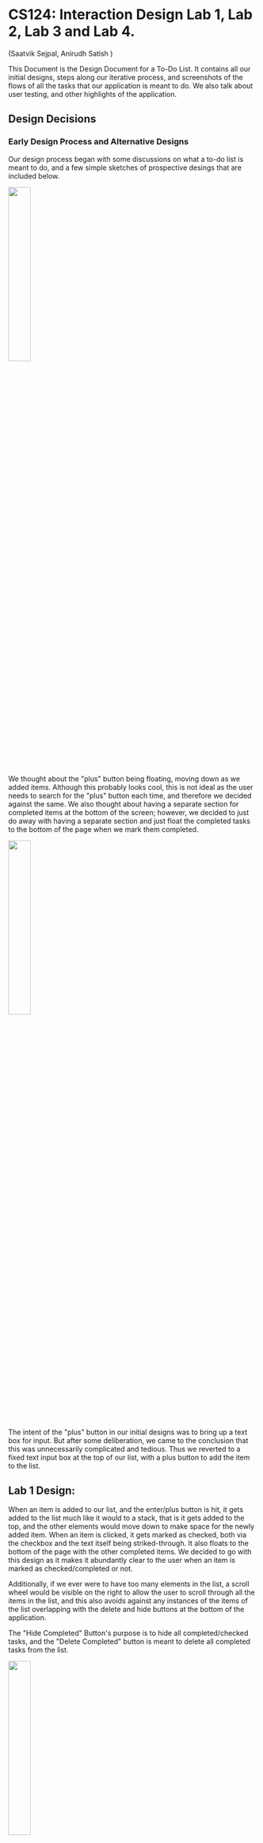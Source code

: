 
# CS124: Interaction Design Lab 1, Lab 2, Lab 3 and Lab 4.

(Saatvik Sejpal, Anirudh Satish
)


This Document is the Design Document for a To-Do List. It contains all our initial designs, steps along our iterative process,
and screenshots of the flows of all the tasks that our application is meant to do. We also talk about user testing, and other highlights of the application.


## Design Decisions

### Early Design Process and Alternative Designs
Our design process began with some discussions on what a to-do list is meant to do, and a few simple
sketches of prospective desings that are included below.


<img src='Screenshots/Page2.png' text-align='center' width=30%/>

We thought about the "plus" button being floating, moving down as we added items.
Although this probably looks cool, this is not ideal as the user needs to search for the "plus"
button each time, and therefore we decided against the same.
We also thought about having a separate section for completed items at the bottom of the screen; however, we decided
to just do away with having a separate section and just float the completed tasks to the bottom of the page when we mark them
completed.

<img src='Screenshots/Page3.png' text-align='center' width=30%/>

The intent of the "plus" button in our initial designs was to bring up a text box
for input. But after some deliberation, we came to the conclusion that this was unnecessarily
complicated and tedious. Thus we reverted to a fixed text input box at the top of our list,
with a plus button to add the item to the list.


## Lab 1 Design:

When an item is added to our list, and the enter/plus button is hit, it gets added to the list much like it would to a stack,
that is it gets added to the top, and the other elements would move down to make space for the newly
added item.
When an item is clicked, it gets marked as checked, both via the checkbox and the text itself being striked-through. It also floats to the bottom of the page with the other
completed items.
We decided to go with this design as it makes it abundantly clear to the user when an item is marked as checked/completed or not.

Additionally, if we ever were to have too many elements in the list, a scroll wheel would be visible on the right to allow the user to scroll through
all the items in the list, and this also avoids against any instances of the items of the list overlapping with the delete and hide buttons
at the bottom of the application.

The "Hide Completed" Button's purpose is to hide all completed/checked tasks, and the "Delete Completed" button is meant
to delete all completed tasks from the list.

<img src='Screenshots/Page4.png' text-align='center' width=30%/>


## Lab 2 Design (changes in Lab2 React implementation):

### List items, completed and uncompleted items
In Lab 2, We implement our app using React, to create a working To-Do list. We made some changes to the initial design in this lab
First, when a new item is added, it does not stay at the top of the List like a stack, but we move it to the bottom of the list (of uncompleted tasks)

Next, when an item is checked, we do move it down the list to a section that has all completed items. However, as opposed to moving a newly checked item to the
very bottom of the list every time, we move it to the completed section, while still maintaining the order in which they were inserted in the
to-do list.

### Buttons:
Based on feedback from Lab1, we made some changes to our buttons in this iteration of the project.
Firstly, if a button is in a situation that it cannot/should not be used, we grey it out, and then disable the actions of the same

Therefore, for the add (+) button, until and unless an input is typed in the text box, it remains greyed out, and as soon as we enter/add the typed item
to our to-do list, it gets greyed out again.

Along the same lines, when no items are marked as completed, or when the to-do list is empty, the "hide completed" and "delete completed" buttons are
greyed out to indicate that they cannot be used (have no function). In addition to this, the buttons are disabled so that accidentally clicking on them does not trigger any
unwanted actions

<img src='Screenshots/HideDeleteDeactivated.png' text-align='center' width=30%/>


When the "hide completed" button is clicked to hide items, the delete button becomes grey and disabled so that users do not accidentally delete
items that they cannot see. Therefore, you can only delete completed items from the list if you are in the visibility mode where you can
see all the items.

<img src='Screenshots/DeleteDeactivate.png' text-align='center' width=30%/>

Finally, we considered comments from Lab 1 about our buttons for the items resembling radio buttons. However, considering the context that they are in (todo list app)
plus the results from the user testing we did, we decided to keep the same design for the buttons (as they also match our rounded theme without sacrificing usability)

### Alert when Delete button is clicked

We added an alert box for when the "delete completed" button is clicked, warning the user that they are going to make an irreversible change,
and asking them to confirm if they want to carry out the action, or hit "No" to revert to the initial state of the list (before the delete button was clicked)
For this alert, we used an Alert package called Sweet alert. The documentation for this alert is below.

We implemented our own CSS to style this alert as to meet the design and theme of our To Do List.

A small note: The sizes of the "No" and "Yes" are actually the same. But the "No" button looks slightly bigger
because by default, that is the one that is selected, and if enter is hit, the "No" button is pressed. We thought about
changing this, but then decided that this makes senese, as users cannot accidentally delete items by hitting enter two times.

Sweet Alert: https://sweetalert.js.org/

<img src='Screenshots/Alertbox.png' text-align='center' width=30%/>



### Changes to Label-Checkbox implementation

To implement editing of items in the Todo List, we removed the functionality of clicking on the label as well to mark the items. Instead, now to mark an item
as completed, a click on the checkbox is required. Clicking on the label enables editing of the text, and allows the user to change the name/title of any task already
in the todo List.

<img src='Screenshots/NewLabelCheck.png' text-align='center' width=30%/>

Additionally, to deal with long tasks (singel task), we implemented a horizontal scrolling mechanism, rather than wrapping. An example of the same is shown below.
This screenshot is a frame while scrolling to the right to see the full item.

<img src='Screenshots/HorizontalScrolling.png' text-align='center' width=30%/>

### Vertical Scrolling

After thinking about edge cases/possible situations where our initial design might break, we thought about implementing
a vertical scrolling mechanism to help deal with lists that have a lot of tasks. A picture of the same is attached below for illustration.
The scroll bar can be seen on the right side of the app.

<img src='Screenshots/VerticalScrolling.png' text-align='center' width=30%/>


## Lab 3 Design:

To incorporate the added functionality of priority for tasks, we needed to make some substantial changes to our
design. These were:
1. Adding a dropdown at the top of the application to allow the user to choose what metric they want to sort by.
2. Adding a dropdown by the input field, to allow the user to add the priority of the task they add to the list. However, users who do not care about priority can continue to use the app with no hiccups, as the default priority of 1
   is applied to all the entered items.
3. A dropdown for each task in the list, indicating the current priority, allowing for editing/changing functionality of priorities.
4. To add the dropdown for each list item, we incorporate a one dimensional gridbox for each list item, which is inserted
   into the two dimensional gridbox that holds all the contents of the list, and the buttons and input fields.

Throughout this design, we maintain our design philosophy of greying out all buttons that cannot be used. Therefore, when
there are no items to be filtered, the filter button remains greyed out, and similarly when there is nothing to add,
the priority button by the input field remains greyed out.

### 1. Dropdown at the top:
The dropdown at the top provides three features to the user. We allow the user to filter by Name, Priority, or Date Created .
The pictures for the flow of performing a sorting task are below.

#### Filter Button at the beginning of the task:
<img src='Screenshots/FilterButtonStart.png' width=30%/>

#### Filter Button while selecting a metric to filter by:
<img src='Screenshots/FilterButtonIntermediate.png' width=30%/>

#### Filter Button after selecting a metric to filter by:
<img src='Screenshots/FilterButtonEnd.png' width=30%/>

### 2. Dropdown by Input Field:

#### When there is nothing in the input field, the dropdown button remains greyed out
<img src='Screenshots/InputPriorityStart.png' width=30%/>

#### While typing, the button becomes orange to indicate that it can be used.
<img src='Screenshots/InputPriorityAdding.png' width=30%/>

#### Clicking on the button gives the following dropdown.
<img src='Screenshots/InputPriorityInter.png' width=30%/>

#### After selecting the priority, and enter/item is added.
Then, the item is added, and the next priority remains the same.
This allows users to enter multiple items in quick succession with the same priority.

<img src='Screenshots/InputPriorityEnd.png' width=30%/>

### 3. Dropdown button for each task item in the list:

#### Before editing the priority of the task, screen looks like this.
<img src='Screenshots/TaskPriorityStart.png' width=30%/>

#### Screen while editing the priority:
<img src='Screenshots/TaskPriorityInter.png' width=30%/>

#### Screen After priority is edited:
<img src='Screenshots/TaskPriorityEnd.png' width=30%/>

## Lab 4 Design:
For this Lab, we added more functionality to our application. These were accessibility (both tabbing and voice over), multiple list functionality and support for multiple
screen sizes.

### Accessibility:
Tabbing follows the order of HTML as it is generated. During all our labs, we were conscious about this, and ensured
that we generated our HTML in the order we want it displayed. Therefore, tabbing through the application (including shift+tab for going in the backward direction) works
really well. Additionally, using the spacebar/enter key to select, move to different pages of the application depending on what the feature is
is needed. Exactly how these mechanics work is addressed in our <a href='https://youtu.be/K11KCT0sHxA'>Youtube Video</a>!

Furthermore, we have made our app very accessible for people with low vision and people who are visually impaired through the use of Aria Labels for our HTML elements. These Aria Labels make it such that if someone uses a Text to Speech Helper such as VoiceOver on Mac, then helper will be able to provide detailed descriptions of what each of the elements in our app do.
A demo showing the functionality of our app with the VoiceOver Utility can be found in this <a href='https://youtu.be/V2-YBc7EShA'>Youtube Video</a>.

### Multiple Lists:

Multiple lists is a must-have feature in any good To-Do list. Now that we have a much better understanding of React, and components,
we were able to implement the same with little to no hiccups. The design for this follows our philosophy that we used for items in our single list To-Do List.
When the application is opened, a screen with all the lists is shown (if any exists, else empty), and adding a new TaskList is the same as adding a new item. The TaskList name is entered in the text input field,
and then it is added to the "List of Lists" or "List of TaskLists".

Each TaskList name can be edited by clicking on it, much like the items in the To-Do List. Then, for each TaskList, there is a "Go" button, which when clicked
opens the "TO-Do List" for that TaskList. Once inside a particular list, we also have a "back" button to allow the user to come back to the main screen with all the different TaskLists, to do other actions.
There is also a delete button, which allows users to delete entire TaskLists individually. However, since deleting a whole TaskList
is a big task (in that you do not want any mistakes), we have an alert pop up to indicate to the user that this is an irreversible action, asking for confirmation to proceed.
We also have a delete-all-lists button that is pretty self explanatory. It deletes all the TaskList, and therefore all the individual tasks in all the TaskLists. Naturally, as this is also a potentially dangerous action,
we have an alert box asking for confirmation from the user that they intend to do the indicated action.

There are some pictures below to show this new features.

Homepage:

<img src='Screenshots/ListOfTasklistsHome.png' width=30%/>

Inside a particular TaskList:

<img src='Screenshots/IndicateBackButton.png' width=30%/>

### Multiple Screen Sizes:

Responsive design is a very important component of an application, that allows it to be used on different sized devices, from different manufacturers.
While our design works for mobiles, desktops and iPads in both landscape and Portrait mode, the way our CSS works allows the application to be viewed in all sizes of screen in between and larger than these three mentioned
sizes, which we think is very cool and important. That is, not only does it work on Moto G4, but also on other mobile devices, and other tablets, and desktop sizes and aspect ratios.

When used on larger screens, our application is not just a zoomed in version of the mobile screen, but the extra screen real estate is used for more items/tasks/TaskLists
to be visible at once without scrolling. We do have slightly larger fonts for bigger displays just to make it easier on the user to parse the information, and use the application to its best potential.

A few pictures indicating the application in a few different screen sizes are below (not all)!:

Desktop:

<img src='Screenshots/DesktopTaskList.png' width=30%/>

Phone Landscape:

<img src='Screenshots/MobileLandscape.png' width=30%/>

iPad Portrait:

<img src='Screenshots/IpadPortrait.png' width=30%/>

iPad Landscape:

<img src='Screenshots/IpadLandscape.png' width=30%/>

iPad Landscape List of TaskLists view:

<img src='Screenshots/IpadLandscapeLists.png' width=30%/>

### Loading Pages

Another change we made to our design, was to  have two separate loading screens: one for the Lists of Lists page, and the other for when we're inside a List. We also added a nice spinning loading icon to our loading pages.


## Lab 5 Design:

For this final Lab, we added support for logging in, and therefore multiple users. We support creating new log ins through 
valid usernames and passwords. We also support logging in via google, which is quite nice.
In conjunction with this, we support sharing of lists with other users. A shared list is editable by the owner, and everyone to whom it is shared, 
however, only the owner can delete this list. 

### Sharing decisions:
In our UI, shared lists and unshared lists are distinguishable, as we display them in two different groups.

If User A shares with user B, it automatically shows up amongst their lists. 

If User A shares a list with User B, User B cannot delete that list

if User A shares a list with User B, User B does not need to accept the sharing, it just shows up. 

if User A shares a list with User B, User B can unshare it from themselves

We added some pop up Alert boxes to indicate to the user when something goes wrong while signing up. These errors include, but are not limited to:
bad username formatting, too short a password, wrong password, etc. We display the error message that we get from firebase, so that the user
is able to look at the same, and make any changes necessary. 

### New log in page: 

<img src='Screenshots/logInScreen.png' width=30%/>

### New Sign Up Page: 

<img src='Screenshots/Signup.png' width=30%/>

### Example pop up Alert when user enters a wrong password:

<img src='Screenshots/WrongPassword.png' width=30%/>

### New List of Tasklist screen with log out feature:

<img src='Screenshots/NewTasklistView.png' width=30%/>

### New View of one TaskList with Log out and share list buttons:

<img src='Screenshots/NewTaskView.png' width=30%/>


### View of pop up to share with other users:

<img src='Screenshots/ShareListPopup.png' width=30%/>

We are very proud of this feature to share with multiple users. This allows us to auto-fill usernames (emails in this case), and enter multiple
users to share with in the field, very quickly through the keyboard


<img src='Screenshots/ShareListMultiPopup.png' width=30%/>




## User Testing:

### Lab 1 (static app)
We showed our project to one of our roommates, who we will refer to as Person A in this section. As we do not have a working
page/application due to the lack of javascript, we just spoke about the design, their first thoughts on how useable it was, etc.

Person A believed that our application was quite clear on how to add elements to the to-do list, which was via the text input at the top
followed by an enter keystroke, or hitting the plus button. Additionally, they liked our idea of how checked items/completed items
would float down the list and pile up at the bottom of the list, creating a clear demarcation between uncompleted and completed tasks.

They did mention something that we feel could be useful if we are ever to actually implement javascript for this application. To edit
items that are already in the list, they felt that a long press on mobile was the most intuitive and logical way to edit tasks.
Therefore, we would like to add this functionality in our future implementation.

### Lab 2

#### Person B:
(This user testing was done before the complete version of the app was done. i.e, the alert box was not implemented, along with some other teething issues
such as wrapping)
Person B also had positive feedback about our application. They were impressed by how hitting enter while adding an item added it to our list.
They also suggested that when the hide completed button was clicked, and the completed items were hidden, the delete button should be deactivated, so that users do not accidentally delete something they did not intend to.
(This feedback was implemented in our final version). Person B also spoke about how it would be nice if when they checked an item to mark as completed, if it first visually showed itself being checked, and then moving
to its respective place in the lower portion of the list rather than immediately jumping there. They also said, that when adding an item to a list, the focus in the List changed to that item. This would be particularly useful when there are
a lot of items in the list, and the user gets lost when adding new stuff to an already large list. This is something that we have tried to implement, but are stumbling on in the final stages.

Person B was also impressed with the vertical scrolling to accomadate for very large lists with a lot of items.


#### Person C:
Person C thought that our app was overall quite intuitive and easy to use. They were particularly happy that clicking the "Enter" key
while adding a task actually created it and that they did not have to click on the "+" button. Furthermore, they were also impressed by the
Alert Box that shows up when a user attempts to delete a task. One thing that Person C thought was not immediately obvious, was that the tasks were editable
on click. At the moment, we could not think of a way to make it more obvious while maintaining our minimal design, but we will give it more thought in future labs.
Person C also thought that when a task is too long, it was perhaps not convenient that the task extends on the same line and allows the user to scroll horizontally.
While we do note Person C's thoughts, we were having trouble wrapping the text of a task that was too long correctly.


### Lab 3

#### Person D:
This user testing was done before the complete version of our application for this lab was completed.
This person's feedback really helped and resulted in some changes in our delpoyed model.
This user, while adding items to our list, did not know what the 1, 2, 3 referred to priorities. At this stage,
the dropdown in our input field for priority did not have any text, and was simply 1, 2, 3 as well. So the user was confused, and assumed that
these numbers implied how long it should take them to complete the task. Therefore, we took this feedback, and edited the
priority button in the input field to have the text priority while loading as its default value, so that users know what it is.

Person D also commented on how the dropdown for the filter button said "Created", and suggested that "Created Date" would be more
informative, and we took this advice and made the required change to our app.
This user also really liked our alert that pops up when deleted items are deleted.


### Lab 4


#### Person E:

This user testing was done after the complete implementation of our list of TaskLists, with the most recent version of the UI.
This person identified that the main page was a list of TaskLists quite quickly, but suggested that the name we used for this
landing page be something else, and not just "Lists". We took this advice and made the change to it. Person E was very appreciate of the
trash can symbols we used to indicate the delete action, and said that it was "neat" and very intuitive. They were impressed by the ability to edit
the names of TaskLists themselves!

Upon entering a particular TaskList, they were able to find their way around the application quite easily, understanding the mechanics
of how adding/deleting/renaming tasks work. Similar to Person D from Lab 3, they were confused by what the 1,2,3 meant for priority for a bit, but
then were able to understand/use their own interpretation for it, that being that it was the urgency with which the tasks had to be completed.

They liked that the back button was at the top left, keeping with standard conventions of back buttons, particularly in web browsers.
Person E enquired about whether swiping to the right from the left corner of the screen would work/take them back on a mobile device.
To be honest, we did not really think of this until they brought it up, but we recognize that this is a very common gesture in mobile applications,
and want to look into this for possible implementation in future labs!


#### Person F:

This users experience seemed to echo the comments of Person E. They were able to very quickly navigate through the application. This person
added new taskLists to the list, and played around with renaming it, then deleting them/going into a particular list and then adding individual items.
This was very nice to see as they seemed to get all the features fairly intuitively. One comment they made was that they were not sure why the priority dropdown was greyed out
and they kept trying to click this. Our rationale for greying this button out was that when there is no item to be added, the button serves no purpose, and is therefore greyed out, and deactivated.

On discussion later they seemed to like this, but they were still a bit confused by this behaviour while using the application. However, this behaviour did not hinder the way they used the app, rather it was
a minor issue. Due to this observation, we decided to not change the existing functionality of the button, but we do intend on keeping this in mind, and should the
situation come where multiple users are confused by it, or it only hinders more than helps, the change can be made to ensure that the button is not greyed out.

Apart from this, the user had positive feedback, and was quite happy with its performance! This made us very happy as well.

Both Person E and F for this user testing are people who are NOT in this class, and are not CS majors. Therefore they represent a larger percentage of the user population, and it was nice to see
that to even such users, the application was intuitive, and helpful.

### Lab 5:

#### Person E:
This person was one of the people who did some user testing for Lab 4. They had a similar experience to the last round of testing with regards to 
the list of Tasklists, and adding items to a particular list, as this flow did not change at all from our previous iteration. They commented on the ease of use
of the application, and the intuitive flow of adding items, changing priority, and deleting lists altogether.

After a bit of playing around, I asked them to try "breaking" the application, starting from the log-in screen. 
Person E proceeded to log out, and then tried breaking the application with bad emails, passwords, mismatching passwords and more. Most of the time
they were hit with a pop-up that displayed the corresponding error from firebase, and they were really impressed with this. They particularly 
pointed out the fact that the message had great detail into what went wrong, and they commented that this would "enable users to make the change to the error".

They were also impressed with the ability to sign in via other methods, such as Google on our application. 

Then, seeing as they did not try sharing with other users until  this point, I directed them to try doing the same. Upon this instruction, 
they very quickly navigated to the list of their choice, and began trying to share the same. They were quite thrilled with the ability of being able to 
share the list with multiple people, and the way the UI worked. They appreciated the fact that the field had the functionality of filtering based
on what was typed, and the ability to hit "return/enter" to add the highlighted user to the list to share to. In conjunction with this, the ability to thit
the "x" button to remove a user with whom the list was shared to was a great touch. 

One of the only negatives that this user had was the fact that there was a Pop-up when they had to sign up. I guess they are more used
to being redirected to a new page altogether, this was something out of the norm. We took this criticism constructively, but decided to not apply the suggested changes
to our application. We believe that the pop up makes the flow easier, and that a whole new page is not required for the amount of information that we require of this feature (just three fields, and two buttons) 

This user had mostly positive feedback, which was reassuring to us as this solidified our idea that our application is easy and intuitive to use.  


## Screenshots and Images from our implementation:

Attached below is a screenshot of our application at a random stage, with some items in the list, and some items marked as checked.

<img src='Screenshots/MainHTMLPic.png' width=30%/>


We also have images from different stages of our application to show the flow when completing the different tasks that it is intended to do.

For all the following Flows below are flows for any particular TaskList. Since we just added our List of TaskLists functionality, there is a slight to change to this flow
The root flow in each TaskList remains the same, except going to that particular TaskList requires the additional step of clicking "GO" on the corresponding TaskList.


### Task 1: Adding a task to an empty list

To add an item, simply type in the input text box at the top of the app, and then hit "Enter/Return" on your keyboard, or the + button
to add the item to the list.

Screen at the Beginning of the task:

<img src='Screenshots/PreTask1.png' width=30%/>

Screen during the process of adding an item to the list:

<img src='Screenshots/IntermediateTask1.png' width=30%/>

Screen after adding said item to the list:

<img src='Screenshots/PostTask1.png' width=30%/>

### Task 2: Adding an element to a non-empty List

To add an item, simply type in the input text box at the top of the app, and then hit "Enter/Return" on your keyboard, or the + button
to add the item to the list.

Screen at the Beginning of the task:

<img src='Screenshots/PreTask2.png' width=30%/>

Screen during the process of adding the item to the list:

<img src='Screenshots/IntermediateTask2.png' width=30%/>

Screen after adding said item to the list:

<img src='Screenshots/PostTask2.png' width=30%/>

Here we can see how our app deals with new items when there are already existing things to do.
It simply adds it to the bottom of the unchecked portion of the list (if there are any checked items). Therefore, a newly added item floats down the list
and gets added just above completed items (if any)


### Task 3: Mark an Item completed

To mark an item as completed, simply click on the check button on the left, and this marks the item as completed.

Screen at the Beginning of the task:

<img src='Screenshots/PreTask3.png' width=30%/>

Screen after marking item as completed:

<img src='Screenshots/PostTask3.png' width=30%/>

Our app moves the completed items to the bottom of the list, as talked about earlier, therefore grouping all
completed and uncompleted items together.

### Task 4: Rename an item in the list:

To rename a task, a click on the text is all that is required. Once done editing, simply click away (in a different position) or
hit enter

Screen at the Beginning of the task:

<img src='Screenshots/PreTask4.png' width=30%/>

Screen during the process of renaming the item:

<img src='Screenshots/IntermediateTask4.png' width=30%/>

Screen after renaming the item:

<img src='Screenshots/PostTask4.png' width=30%/>

To rename the item, our text is editable, and thus when a user clicks on the text, they are able
to rename that to whatever they please. whether this be completely removing text, or adding some more.


### Task 5: To show only uncompleted items

To accommodate this task, we have a button called "Hide Completed", which is pretty self explanatory.
On clicking this button, the application will hide all completed tasks from the user, and the button's text changes
to show all. Clicking this button show all will revert to the stage where all tasks, both completed and uncompleted are visible

Screen at the Beginning of the task:

<img src='Screenshots/PreTask5.png' width=30%/>

Screen after clicking hide completed button:

<img src='Screenshots/PostTask5.png' width=30%/>

### Task 6: Delete all completed tasks:

For this function, our app has a "delete completed" button, which when clicked will bring up an alert tab,
asking the user to confirm their action, or revert back. If they chose to delete all items delete all items that are marked as checked/completed in the list, leaving only the uncompleted
tasks on the screen. Unlike hide completed tasks, this is not reversible, and actually removes them, rather
than just not showing the completed tasks.

Screen at the Beginning of the task:

<img src='Screenshots/PreTask6.png' width=30%/>

Screen during the alert pop up:

<img src='Screenshots/IntermediateTask6.png' width=30%/>

Screen after deleting all completed tasks (if yes):

<img src='Screenshots/PostTask6.png' width=30%/>

Screen if No/Cancel is hit:

<img src='Screenshots/PreTask6.png' width=30%/>

The flows for a few additional things that we thought would be good to elaborate on are mentioned below.

### Task 7: Going to the TaskList named Homework:

Screen when on the main page of the application:

<img src='Screenshots/GoingToTaskListBeginning.png' width=30%/>

Screen while selecting Go button:

<img src='Screenshots/GoingToTaskListIntermediate.png' width=30%/>

Screen after clicking Go Button:

<img src='Screenshots/GoingToTaskListEndpng' width=30%/>

There is a loading screen with a spinning wheel that shows as the page is loaded. This is more visible on lower end devices, or with throttling/bad internet.


### Task 8: Deleting a TaskList:

Screen when inside that TaskList:

<img src='Screenshots/DeletingTasklistBeginning.png' width=30%/>

Screen after clicking Back:

<img src='Screenshots/DeletingTasklistInter1.png' width=30%/>

Screen after clicking the Trash can corresponding to this List:

<img src='Screenshots/DeletingTasklistInter2.png' width=30%/>

Screen after confirming the deletion:

<img src='Screenshots/DeletingTasklistEnd.png' width=30%/>

The other flows, such as creating a new list, deleting all lists, editing a list follow the same philosophy that was and continues to be used with individual tasks in their TaskLists. Thus we do not mention and have pictures for all these tasks, but do mention that they
are the same in terms of how to do them, with the exception that no marking lists as checked. The analogous thing to do here is to simply delete
the entire list when completed (or keep it. Upto the user).

## Challenges Faced

### Lab 1
Our initial mistake was in understanding the purpose of this lab. We thought that we had to make a fully functioning JavaScript based
Web App that would allow all the To-Do List functionalities. Hence, we spent a few hours, initially working in Raw JS trying to make this a
proper To-Do List. After we realized that the task was to simply make static webpages, our process went a lot more smoothly and we did not face any really
problematic challenges.

I think the primary thing that we struggled with was just not being able to align elements correctly with GridBoxes.
Also, it took us a while to select a font that we were happy with because some of the initial fonts we chose had weird ways of
displaying hyphens. Hence, we finally arrived at the QuickSand font which is a Google Font (and we think it looks pretty good!).


### Lab 2
One of the first challenges we faced was when we were trying to make completed items float below our uncompleted items was that the text of our item would move down; however,
the item that takes its place would be marked as completed. This bug took us a really long time to figure out until we realized that we had to use keys so that React would know
which list item actually needs to be moved where.

Another challenge we faced was wrapping the text in the same alignment as the first line of the task. The text would wrap below the checkbox and we were unable to find a fix for this.
Hence, we changed our implementation so that if a task was too long it would continue on the same line and provide a horizontal scroll bar.

### Lab 3
We struggled a lot with understanding the filtering and how firestore implements this. The thing that took us a while to figure out
was how to re-render the React app when the filter query is run, on the new filtered data. We managed to overcome the issue by
using two different queries, one that uses an OrderBy clause when filter is active, and one that is just our default query when we just want to pull the data as is from firestore.

Another big issue we had this lab was getting the app working simultaneously on two different tabs or devices. We were very puzzled
as this functionality seemed to work in most instances, but not completely. For instance, adding an item/editing an item worked well, and
we could see the update on the other tabs when the change was made on one. However, when an item was marked as checked, or the priority of the same
was changed, the changes were not showing on the other devices. It took us a while to debug this, but we figured it out, and the issue was with
us using a React state, when the props could be used directly.

### Lab 4

The most challenging part of this lab was making it usable in multiple screen sizes. Playing around with a lot of @media screen queries was tedious, but it paid off in the end.
To accomplish this goal of usability in different screen sizes, we had to make some under the hood changes to our implementation, such as adding flex-boxes (grid-boxes with one row)
in multiple other locations. We also had to revert from coding all our CSS in Pixels to percentages and "fr", which was tedious, but made us realize that using percentages is usually the way to go when
creating an application, and to always/most of the time start with that as the foundation.

Another slightly challenging this lab was implementing the List of TaskLists. It took us a bit to visualize what this would entail,
how we would create this new component/components and integrate it into our app. This entailed creating new components, and calling them from our App.js,
and making a host of changes to how the data was stored in our database (adding another layer of nesting). We also had to make
changes to how we used firebase queries, and functions that called firebase functions to do operations on the database. However, once we understood
how to do this, it was smooth sailing from there on.


### Lab 5:
We faced quite a few challenges during this lab. The most pressing one was to get the "sharedWith" field for the list that was selected, 
so that we could use this information to display to the user with whom they have shared the list previously. This is a huge usability feature, 
and helps users from forgetting that they already shared this information with people earlier. However, querying this information was quite difficult for us, as it this
diverted from the way we were querying. We finally managed to figure it out after around 3 hours of debugging by doing some error handling. 

The second major challenge we faced was figuring out how to use a react-plug in that helps us display all the users of the application in a neat way, such as to facilitate
filtering when the user enters emails to share with. We managed to get it working, and style it to our liking. We included it in our app as a pop-up so as to not 
clog up the screen with clutter if a user intends on sharing the information with a lot of users. We are really happy with how this turned out. 

A final hiccup we had was when styling the log in page. Due to our design decisions, we had a lot of nested elements, and therefore had to use a lot of nested gridboxes. 
This was a bit tedious, and hard to do initially, but in the end we figured this out, and the design looks quite appealing and easy to use as well. 

Finally, we were trying to incorporate password verification while signing up. This helps users from typos in the password field which is quite important. 
We did the same, however had some issues with the DOM re-rendering  unexpectedly. We managed to fix most of the issues, but seeing as there are 3 fields to enter while signing up, 
with multiple errors possible in each, we were not able to fix all the permutations and combinations, but we feel like we addressed the most. These issues were entirely visual.  
Due to the robustness of the firebase API, and our checking of matching passwords, users cannot sign in unless the email is formatted accurately, and their passwords match. Sometimes due to the funny 
re-rendering  that we have not fully understood yet, the app goes back to the log in screen. This indicates to the user that something went  wrong ,but the issue is that they would be unsure about what went wrong.
We do our best to minimize this issue. 

## Part of the Design you are most proud of:

We are quite proud of the color scheme that we ended up using. We both think that we are not super artistic and hence are quite proud of how pleasing
our To-Do List looks. The general minimalist design that we have come up with also looks quite nice in our opinion with the rounded corners of all the elements on the page.

We are really happy with the way our completed items move to the bottom portion of the list. We are proud of how we implemented this and also that we understand how it works.

We are also quite pleased with the SWAL alert box that we have when the delete button is clicked. We were able to style this in an attractive way that matched our
app.


### Lab 3:
We are very proud of how our app turned out this week. Firstly, the new buttons we added do not clog the screen.
They are quite nice in their location with regards to the other elements. Also, the philosophy we have of greying out the buttons
when they are not in a position to be used is incorporated with all of these buttons, and we are quite pleased with that.

When a metric for sorting is selected, and changes are made to the tasks in the list, its position changes dynamically. That is,
it slots into its required position according to the filter as soon as the change is made. We think this is pretty cool, and are really happy with this functionality.

We are also proud of our alignment of elements in this application. We used the advice from the guest lecture from Wednesday's class
and applied the same to our app. We tried our best to align elements with something else, and we think this turned out really well.


### Lab 4:
We are really proud of our overall implementation and how this app turned out. We are very pleased with our drive to stick to a design philosophy throughout the development of this application,
and even when implementing the List of TaskLists.
We are also very pleased with the ability of our application to handle different screen sizes and be usable in all of them including landscape mode on devices that support this feature.

Another thing that we are proud of, that is a feature we have carried over from lab 4, but worked really hard to maintain across all screen sizes is alignment.
Aligning the different elements with each other, as the screen changed in size was quite challenging, but quite satisfying once we finished.

Additionally, we are happy with the accessibility that this application has. That is, it is easy to
use with the keyboard only. Also, this is the first time we are using Aria-labels in such a widespread manner, and we are happy with how it turned out.

Finally, during our user testing, we got feedback that our app is intuitive, easy to use, and looks visually appealing. This feedback from our users really made us very proud.  


### Lab 5: 

We are proud of the way we have implemented sharing of lists. We think it is really neat that users are able to see other users on the platform, and select from that list. Additionally,
the filter feature in the plug in that we use, where the user enters the email to share with is really neat. This would be particularly useful when there are a lot of users on the platform , and when someone wants
to share with a lot of users. The plug in also has an auto-fill feature, so hitting enter on the highlighted name adds it to the list to share, and the user can continue entering other people to share to from their keyboard without using
a mouse, or retouching the input field (if on mobile). 

We are very happy with the look of the application. We think it is very intuitive to use, both to us as the developers of this app, but also from the feedback we got during our multiple 
rounds of user testing throughout the development of this application. 

We are also really pleased with the way we stuck to our design philosophy while adding these new features. We stick to our theme, and also stick to the concept of alignment, where
we align items with respect to one another, making it appealing / less cumbersome to use. 

Additionally, implementing  small but really useful features was something we really wanted to pull off well. These were features such as the pop-ups on the log-in screen 
when the user enters information that causes errors from the firebase API, pop-ups when passwords do not match, different UI for shared and unshared lists, and a separate pop-up window where sharing of lists
can be done for more screen real estate. Refer to pictures in the design section that highlight some of these features. 


